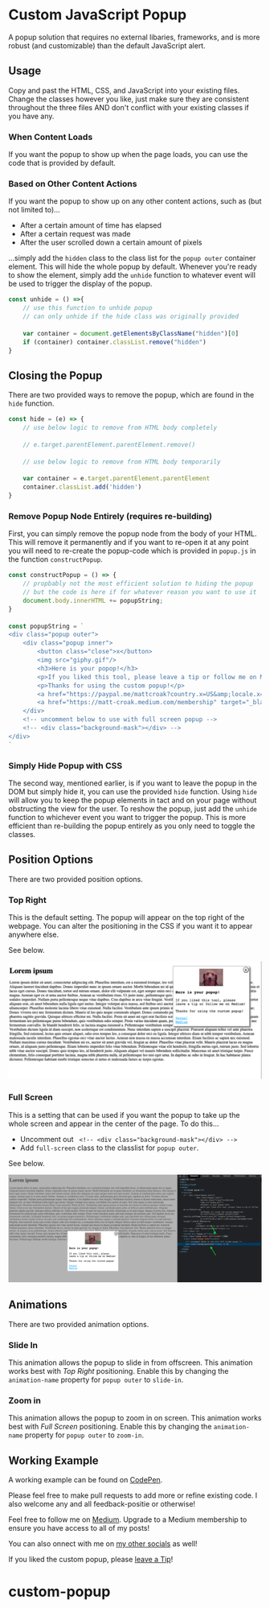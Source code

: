 # Custom JavaScript Popup

A popup solution that requires no external libaries, frameworks, and is more robust (and customizable) than the default JavaScript alert. 

## Usage

Copy and past the HTML, CSS, and JavaScript into your existing files. Change the classes however you like, just make sure they are consistent throughout the three files AND don't conflict with your existing classes if you have any. 

### When Content Loads

If you want the popup to show up when the page loads, you can use the code that is provided by default. 

### Based on Other Content Actions

If you want the popup to show up on any other content actions, such as (but not limited to)...

- After a certain amount of time has elapsed
- After a certain request was made
- After the user scrolled down a certain amount of pixels 

...simply add the `hidden` class to the class list for the `popup outer` container element. This will hide the whole popup by default. Whenever you're ready to show the element, simply add the `unhide` function to whatever event will be used to trigger the display of the popup.

```javascript
const unhide = () =>{
    // use this function to unhide popup
    // can only unhide if the hide class was originally provided

    var container = document.getElementsByClassName("hidden")[0]
    if (container) container.classList.remove("hidden")
}
```

## Closing the Popup

There are two provided ways to remove the popup, which are found in the `hide` function.

```javascript
const hide = (e) => {
    // use below logic to remove from HTML body completely
    
    // e.target.parentElement.parentElement.remove()

    // use below logic to remove from HTML body temporarily 

    var container = e.target.parentElement.parentElement
    container.classList.add('hidden')
}
```
### Remove Popup Node Entirely (requires re-building)

First, you can simply remove the popup node from the body of your HTML. This will remove it permanently and if you want to re-open it at any point you will need to re-create the popup-code which is provided in `popup.js` in the function `constructPopup`.

```javascript 
const constructPopup = () => {
    // propbably not the most efficient solution to hiding the popup
    // but the code is here if for whatever reason you want to use it
    document.body.innerHTML += popupString;
}

const popupString = `
<div class="popup outer">
    <div class="popup inner">
        <button class="close">x</button>
        <img src="giphy.gif"/>
        <h3>Here is your popop!</h3>
        <p>If you liked this tool, please leave a tip or follow me on Medium!</p>
        <p>Thanks for using the custom popup!</p>
        <a href="https://paypal.me/mattcroak?country.x=US&amp;locale.x=en_US" target="_blank">Paypal</a>
        <a href="https://matt-croak.medium.com/membership" target="_blank">Medium</a>
    </div>
    <!-- uncomment below to use with full screen popup -->
    <!-- <div class="background-mask"></div> -->
</div>
`
```

### Simply Hide Popup with CSS

The second way, mentioned earlier, is if you want to leave the popup in the DOM but simply hide it, you can use the provided `hide` function. Using `hide` will allow you to keep the popup elements in tact and on your page without obstructing the view for the user. To reshow the popup, just add the `unhide` function to whichever event you want to trigger the popup. This is more efficient than re-building the popup entirely as you only need to toggle the classes. 

## Position Options

There are two provided position options.

### Top Right

This is the default setting. The popup will appear on the top right of the webpage. You can alter the positioning in the CSS if you want it to appear anywhere else. 

See below.

![Top Right](topright.png)

### Full Screen

This is a setting that can be used if you want the popup to take up the whole screen and appear in the center of the page. To do this...

- Uncomment out ` <!-- <div class="background-mask"></div> -->`
- Add `full-screen` class to the classlist for `popup outer`.

See below.

![Full Screen](fullscreen.png)

## Animations

There are two provided animation options.

### Slide In

This animation allows the popup to slide in from offscreen. This animation works best with *Top Right* positioning. Enable this by changing the `animation-name` property for `popup outer` to `slide-in`.

### Zoom in

This animation allows the popup to zoom in on screen. This animation works best with *Full Screen* positioning. Enable this by changing the `animation-name` property for `popup outer` to `zoom-in`.

## Working Example

A working example can be found on [CodePen](https://codepen.io/macro6461/pen/zYLEWEo).

Please feel free to make pull requests to add more or refine existing code. I also welcome any and all feedback-positie or otherwise!

Feel free to follow me on [Medium](https://medium.com/@matt-croak). Upgrade to a Medium membership to ensure you have access to all of my posts! 

You can also onnect with me on [my other socials](https://linktr.ee/mattcroak) as well!

If you liked the custom popup, please [leave a Tip](https://paypal.me/mattcroak?country.x=US&amp;locale.x=en_US)!



# custom-popup
